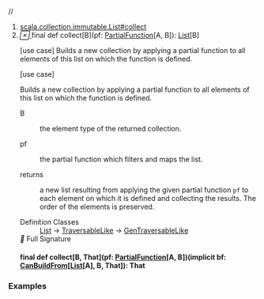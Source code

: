 //
<ol>
<li><a href="https://www.scala-lang.org/api/2.12.3/scala/collection/immutable/List.html#collect[B](pf:PartialFunction[A,B]):List[B]">scala.collection.immutable.List#collect</a></li>
<li name="scala.collection.immutable.List#collect" visbl="pub" class="indented0 " data-isabs="false" fullcomment="yes" group="Ungrouped"> <a id="collect[B](pf:PartialFunction[A,B]):List[B]"></a><a id="collect[B](PartialFunction[A,B]):List[B]"></a> <span class="permalink"> <a href="../../../scala/collection/immutable/List.html#collect[B](pf:PartialFunction[A,B]):List[B]" title="Permalink"> <i class="material-icons"></i> </a> </span> <span class="modifier_kind"> <span class="modifier">final </span> <span class="kind">def</span> </span> <span class="symbol"> <span class="name">collect</span><span class="tparams">[<span name="B">B</span>]</span><span class="params">(<span name="pf">pf: <a href="../../PartialFunction.html" class="extype" name="scala.PartialFunction">PartialFunction</a>[<span class="extype" name="scala.collection.GenTraversableLike.A">A</span>, <span class="extype" name="scala.collection.immutable.List.collect.B">B</span>]</span>)</span><span class="result">: <a href="" class="extype" name="scala.collection.immutable.List">List</a>[<span class="extype" name="scala.collection.immutable.List.collect.B">B</span>]</span> </span> <p class="shortcomment cmt">[use case] Builds a new collection by applying a partial function to all elements of this list on which the function is defined.</p>
 <div class="fullcomment">
  [use case] 
  <div class="comment cmt">
   <p> Builds a new collection by applying a partial function to all elements of this list on which the function is defined.</p>
  </div>
  <dl class="paramcmts block">
   <dt class="tparam">
    B
   </dt>
   <dd class="cmt">
    <p>the element type of the returned collection.</p>
   </dd>
   <dt class="param">
    pf
   </dt>
   <dd class="cmt">
    <p>the partial function which filters and maps the list.</p>
   </dd>
   <dt>
    returns
   </dt>
   <dd class="cmt">
    <p>a new list resulting from applying the given partial function <code>pf</code> to each element on which it is defined and collecting the results. The order of the elements is preserved.</p>
   </dd>
  </dl>
  <dl class="attributes block"> 
   <dt>
    Definition Classes
   </dt>
   <dd>
    <a href="" class="extype" name="scala.collection.immutable.List">List</a> → 
    <a href="../TraversableLike.html" class="extype" name="scala.collection.TraversableLike">TraversableLike</a> → 
    <a href="../GenTraversableLike.html" class="extype" name="scala.collection.GenTraversableLike">GenTraversableLike</a>
   </dd>
   <div class="full-signature-block toggleContainer"> 
    <span class="toggle"> <i class="material-icons"></i> Full Signature </span> 
    <div class="hiddenContent full-signature-usecase">
     <h4 id="signature" class="signature"> <span class="modifier_kind"> <span class="modifier">final </span> <span class="kind">def</span> </span> <span class="symbol"> <span class="name">collect</span><span class="tparams">[<span name="B">B</span>, <span name="That">That</span>]</span><span class="params">(<span name="pf">pf: <a href="../../PartialFunction.html" class="extype" name="scala.PartialFunction">PartialFunction</a>[<span class="extype" name="scala.collection.immutable.List.A">A</span>, <span class="extype" name="scala.collection.immutable.List.collect.B">B</span>]</span>)</span><span class="params">(<span class="implicit">implicit </span><span name="bf">bf: <a href="../generic/CanBuildFrom.html" class="extype" name="scala.collection.generic.CanBuildFrom">CanBuildFrom</a>[<a href="" class="extype" name="scala.collection.immutable.List">List</a>[<span class="extype" name="scala.collection.immutable.List.A">A</span>], <span class="extype" name="scala.collection.immutable.List.collect.B">B</span>, <span class="extype" name="scala.collection.immutable.List.collect.That">That</span>]</span>)</span><span class="result">: <span class="extype" name="scala.collection.immutable.List.collect.That">That</span></span> </span> </h4>
    </div> 
   </div>
  </dl>
 </div> </li>
        </ol>


### Examples





























